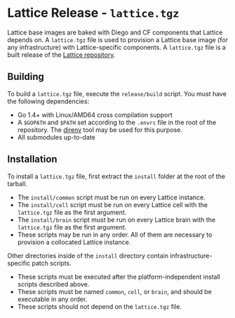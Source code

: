 # Lattice Release - `lattice.tgz`

Lattice base images are baked with Diego and CF components that Lattice depends on.
A `lattice.tgz` file is used to provision a Lattice base image (for any infrastructure)
with Lattice-specific components. A `lattice.tgz` file is a built release of the
[Lattice repository](https://github.com/cloudfoundry-incubator/lattice).

## Building

To build a `lattice.tgz` file, execute the `release/build` script. You must have the
following dependencies:
- Go 1.4+ with Linux/AMD64 cross compilation support
- A `$GOPATH` and `$PATH` set according to the `.envrc` file in the root of the repository.
  The [direnv](https://github.com/direnv/direnv) tool may be used for this purpose.
- All submodules up-to-date

## Installation

To install a `lattice.tgz` file, first extract the `install` folder at the root of the tarball.
- The `install/common` script must be run on every Lattice instance.
- The `install/cell` script must be run on every Lattice cell
  with the `lattice.tgz` file as the first argument.
- The `install/brain` script must be run on every Lattice brain
  with the `lattice.tgz` file as the first argument.
- These scripts may be run in any order. All of them are necessary to provision a collocated
  Lattice instance.

Other directories inside of the `install` directory contain infrastructure-specific patch scripts.
- These scripts must be executed after the platform-independent install scripts described above.
- These scripts must be named `common`, `cell`, or `brain`, and should be executable in any order.
- These scripts should not depend on the `lattice.tgz` file.
